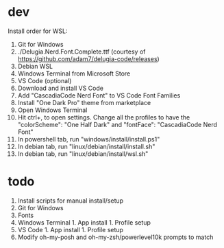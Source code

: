 # dev
Install order for WSL:
1. Git for Windows
1. ./Delugia.Nerd.Font.Complete.ttf (courtesy of https://github.com/adam7/delugia-code/releases)
1. Debian WSL
1. Windows Terminal from Microsoft Store
1. VS Code (optional)
  1. Download and install VS Code
  1. Add "CascadiaCode Nerd Font" to VS Code Font Families
  1. Install "One Dark Pro" theme from marketplace
1. Open Windows Terminal
  1. Hit ctrl+, to open settings. Change all the profiles to have the "colorScheme": "One Half Dark" and "fontFace": "CascadiaCode Nerd Font"
  1. In powershell tab, run "windows/install/install.ps1"
  1. In debian tab, run "linux/debian/install/install.sh"
  1. In debian tab, run "linux/debian/install/wsl.sh"

# todo
1. Install scripts for manual install/setup
  1. Git for Windows
  1. Fonts
  1. Windows Terminal
    1. App install
    1. Profile setup
  1. VS Code
    1. App install
    1. Profile setup
1. Modify oh-my-posh and oh-my-zsh/powerlevel10k prompts to match

